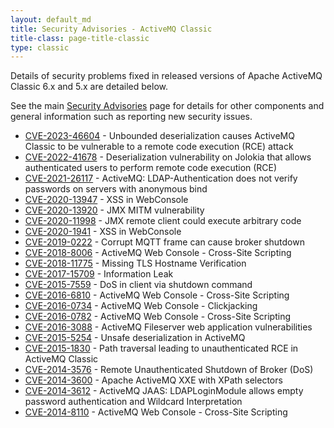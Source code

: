 ```yaml
---
layout: default_md
title: Security Advisories - ActiveMQ Classic
title-class: page-title-classic
type: classic
---
```


Details of security problems fixed in released versions of Apache ActiveMQ Classic 6.x and 5.x are detailed below.

See the main [Security Advisories](../../security-advisories) page for details for other components and general information such as reporting new security issues.

*   [CVE-2023-46604](../../security-advisories.data/CVE-2023-46604-announcement.txt) - Unbounded deserialization causes ActiveMQ Classic to be vulnerable to a remote code execution (RCE) attack
*   [CVE-2022-41678](../../security-advisories.data/CVE-2022-41678-announcement.txt) - Deserialization vulnerability on Jolokia that allows authenticated users to perform remote code execution (RCE)
*   [CVE-2021-26117](../../security-advisories.data/CVE-2021-26117-announcement.txt) - ActiveMQ: LDAP-Authentication does not verify passwords on servers with anonymous bind
*   [CVE-2020-13947](../../security-advisories.data/CVE-2020-13947-announcement.txt) - XSS in WebConsole
*   [CVE-2020-13920](../../security-advisories.data/CVE-2020-13920-announcement.txt) - JMX MITM vulnerability
*   [CVE-2020-11998](../../security-advisories.data/CVE-2020-11998-announcement.txt) - JMX remote client could execute arbitrary code
*   [CVE-2020-1941](../../security-advisories.data/CVE-2020-1941-announcement.txt) - XSS in WebConsole
*   [CVE-2019-0222](../../security-advisories.data/CVE-2019-0222-announcement.txt) - Corrupt MQTT frame can cause broker shutdown
*   [CVE-2018-8006](../../security-advisories.data/CVE-2018-8006-announcement.txt) - ActiveMQ Web Console - Cross-Site Scripting
*   [CVE-2018-11775](../../security-advisories.data/CVE-2018-11775-announcement.txt) - Missing TLS Hostname Verification
*   [CVE-2017-15709](../../security-advisories.data/CVE-2017-15709-announcement.txt) - Information Leak
*   [CVE-2015-7559](../../security-advisories.data/CVE-2015-7559-announcement.txt) - DoS in client via shutdown command
*   [CVE-2016-6810](../../security-advisories.data/CVE-2016-6810-announcement.txt) - ActiveMQ Web Console - Cross-Site Scripting
*   [CVE-2016-0734](../../security-advisories.data/CVE-2016-0734-announcement.txt) - ActiveMQ Web Console - Clickjacking
*   [CVE-2016-0782](../../security-advisories.data/CVE-2016-0782-announcement.txt) - ActiveMQ Web Console - Cross-Site Scripting
*   [CVE-2016-3088](../../security-advisories.data/CVE-2016-3088-announcement.txt) - ActiveMQ Fileserver web application vulnerabilities
*   [CVE-2015-5254](../../security-advisories.data/CVE-2015-5254-announcement.txt) - Unsafe deserialization in ActiveMQ
*   [CVE-2015-1830](../../security-advisories.data/CVE-2015-1830-announcement.txt) - Path traversal leading to unauthenticated RCE in ActiveMQ Classic
*   [CVE-2014-3576](../../security-advisories.data/CVE-2014-3576-announcement.txt) - Remote Unauthenticated Shutdown of Broker (DoS)
*   [CVE-2014-3600](../../security-advisories.data/CVE-2014-3600-announcement.txt) - Apache ActiveMQ XXE with XPath selectors
*   [CVE-2014-3612](../../security-advisories.data/CVE-2014-3612-announcement.txt) - ActiveMQ JAAS: LDAPLoginModule allows empty password authentication and Wildcard Interpretation
*   [CVE-2014-8110](../../security-advisories.data/CVE-2014-8110-announcement.txt) - ActiveMQ Web Console - Cross-Site Scripting

